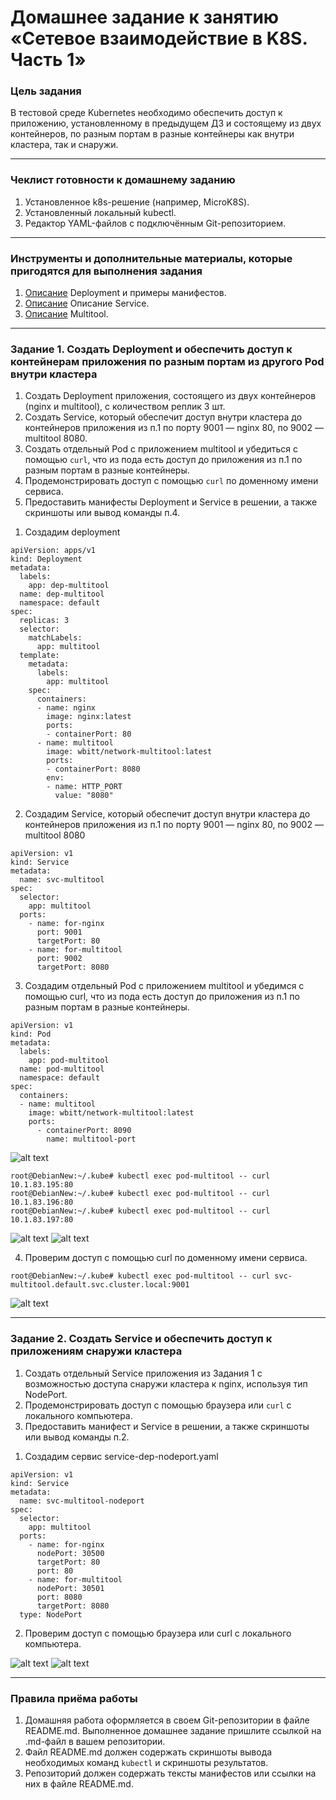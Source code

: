 # Домашнее задание к занятию «Сетевое взаимодействие в K8S. Часть 1»

### Цель задания

В тестовой среде Kubernetes необходимо обеспечить доступ к приложению, установленному в предыдущем ДЗ и состоящему из двух контейнеров, по разным портам в разные контейнеры как внутри кластера, так и снаружи.

------

### Чеклист готовности к домашнему заданию

1. Установленное k8s-решение (например, MicroK8S).
2. Установленный локальный kubectl.
3. Редактор YAML-файлов с подключённым Git-репозиторием.

------

### Инструменты и дополнительные материалы, которые пригодятся для выполнения задания

1. [Описание](https://kubernetes.io/docs/concepts/workloads/controllers/deployment/) Deployment и примеры манифестов.
2. [Описание](https://kubernetes.io/docs/concepts/services-networking/service/) Описание Service.
3. [Описание](https://github.com/wbitt/Network-MultiTool) Multitool.

------

### Задание 1. Создать Deployment и обеспечить доступ к контейнерам приложения по разным портам из другого Pod внутри кластера

1. Создать Deployment приложения, состоящего из двух контейнеров (nginx и multitool), с количеством реплик 3 шт.
2. Создать Service, который обеспечит доступ внутри кластера до контейнеров приложения из п.1 по порту 9001 — nginx 80, по 9002 — multitool 8080.
3. Создать отдельный Pod с приложением multitool и убедиться с помощью `curl`, что из пода есть доступ до приложения из п.1 по разным портам в разные контейнеры.
4. Продемонстрировать доступ с помощью `curl` по доменному имени сервиса.
5. Предоставить манифесты Deployment и Service в решении, а также скриншоты или вывод команды п.4.




1) Создадим deployment

```
apiVersion: apps/v1
kind: Deployment
metadata:
  labels:
    app: dep-multitool
  name: dep-multitool
  namespace: default
spec:
  replicas: 3
  selector:
    matchLabels:
      app: multitool
  template:
    metadata:
      labels:
        app: multitool
    spec:
      containers:
      - name: nginx
        image: nginx:latest
        ports:
        - containerPort: 80
      - name: multitool
        image: wbitt/network-multitool:latest
        ports:
        - containerPort: 8080
        env:
        - name: HTTP_PORT
          value: "8080"
```


2) Создадим Service, который обеспечит доступ внутри кластера до контейнеров приложения из п.1 по порту 9001 — nginx 80, по 9002 — multitool 8080

```
apiVersion: v1
kind: Service
metadata:
  name: svc-multitool
spec:
  selector:
    app: multitool
  ports:
    - name: for-nginx
      port: 9001
      targetPort: 80
    - name: for-multitool
      port: 9002
      targetPort: 8080
```


3) Создадим отдельный Pod с приложением multitool и убедимся с помощью curl, что из пода есть доступ до приложения из п.1 по разным портам в разные контейнеры.

```
apiVersion: v1
kind: Pod
metadata:
  labels:
    app: pod-multitool
  name: pod-multitool
  namespace: default
spec:
  containers:
  - name: multitool
    image: wbitt/network-multitool:latest
    ports:
      - containerPort: 8090
        name: multitool-port
```


![alt text](https://github.com/MaratKN/kuber-homeworks-04/blob/main/1.png)

```
root@DebianNew:~/.kube# kubectl exec pod-multitool -- curl 10.1.83.195:80
root@DebianNew:~/.kube# kubectl exec pod-multitool -- curl 10.1.83.196:80
root@DebianNew:~/.kube# kubectl exec pod-multitool -- curl 10.1.83.197:80
```
![alt text](https://github.com/MaratKN/kuber-homeworks-04/blob/main/2.png)
![alt text](https://github.com/MaratKN/kuber-homeworks-04/blob/main/3.png)


4) Проверим доступ с помощью curl по доменному имени сервиса.
```
root@DebianNew:~/.kube# kubectl exec pod-multitool -- curl svc-multitool.default.svc.cluster.local:9001
```

![alt text](https://github.com/MaratKN/kuber-homeworks-04/blob/main/4.png)

------

### Задание 2. Создать Service и обеспечить доступ к приложениям снаружи кластера

1. Создать отдельный Service приложения из Задания 1 с возможностью доступа снаружи кластера к nginx, используя тип NodePort.
2. Продемонстрировать доступ с помощью браузера или `curl` с локального компьютера.
3. Предоставить манифест и Service в решении, а также скриншоты или вывод команды п.2.


1) Создадим сервис service-dep-nodeport.yaml
```
apiVersion: v1
kind: Service
metadata:
  name: svc-multitool-nodeport
spec:
  selector:
    app: multitool
  ports:
    - name: for-nginx
      nodePort: 30500
      targetPort: 80
      port: 80
    - name: for-multitool
      nodePort: 30501
      port: 8080
      targetPort: 8080
  type: NodePort
```

2) Проверим доступ с помощью браузера или curl с локального компьютера.

![alt text](https://github.com/MaratKN/kuber-homeworks-04/blob/main/5.png)
![alt text](https://github.com/MaratKN/kuber-homeworks-04/blob/main/6.png)


------

### Правила приёма работы

1. Домашняя работа оформляется в своем Git-репозитории в файле README.md. Выполненное домашнее задание пришлите ссылкой на .md-файл в вашем репозитории.
2. Файл README.md должен содержать скриншоты вывода необходимых команд `kubectl` и скриншоты результатов.
3. Репозиторий должен содержать тексты манифестов или ссылки на них в файле README.md.
